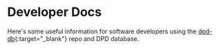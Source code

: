 # Developer Docs

Here's some useful information for software developers using the [dpd-db](https://github.com/digitalpalidictionary/dpd-db){:target="_blank"} repo and DPD database.
